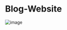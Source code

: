 ﻿# Blog-Website
![image](https://user-images.githubusercontent.com/61489137/117564978-a00dad80-b0cc-11eb-8e14-3b3ec21ea590.png)

